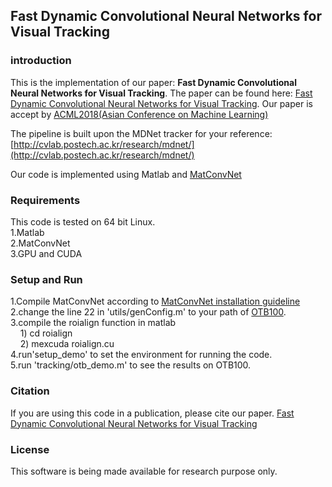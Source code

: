 ## Fast Dynamic Convolutional Neural Networks for Visual Tracking

### introduction
This is the implementation of our paper: **Fast Dynamic Convolutional Neural Networks for Visual Tracking**. The paper can be found here:
[Fast Dynamic Convolutional Neural Networks for Visual Tracking](https://arxiv.org/pdf/1807.03132.pdf). Our paper is accept by [ACML2018(Asian Conference on Machine Learning)](http://www.acml-conf.org/2018/)

The pipeline is built upon the MDNet tracker for your reference:[http://cvlab.postech.ac.kr/research/mdnet/](http://cvlab.postech.ac.kr/research/mdnet/)

Our code is implemented using Matlab and [MatConvNet](http://www.vlfeat.org/matconvnet/)

### Requirements
This code is tested on 64 bit Linux.    
1.Matlab   
2.MatConvNet   
3.GPU and CUDA   

### Setup and Run
1.Compile MatConvNet according to [MatConvNet installation guideline](http://www.vlfeat.org/matconvnet/install/)   
2.change the line 22 in 'utils/genConfig.m' to your path of [OTB100](http://cvlab.hanyang.ac.kr/tracker_benchmark/).   
3.compile the roialign function in matlab    
&nbsp;&nbsp;&nbsp;&nbsp;1)&nbsp;cd roialign     
&nbsp;&nbsp;&nbsp;&nbsp;2)&nbsp;mexcuda roialign.cu    
4.run'setup_demo' to set the environment for running the code.   
5.run 'tracking/otb_demo.m' to see the results on OTB100.  

### Citation
If you are using this code in a publication, please cite our paper.
[Fast Dynamic Convolutional Neural Networks for Visual Tracking](https://arxiv.org/pdf/1807.03132.pdf)

### License
This software is being made available for research purpose only.
